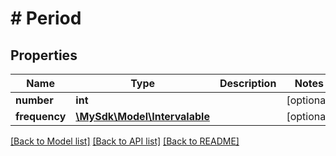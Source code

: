 # # Period

## Properties

Name | Type | Description | Notes
------------ | ------------- | ------------- | -------------
**number** | **int** |  | [optional]
**frequency** | [**\MySdk\Model\Intervalable**](Intervalable.md) |  | [optional]

[[Back to Model list]](../../README.md#models) [[Back to API list]](../../README.md#endpoints) [[Back to README]](../../README.md)
